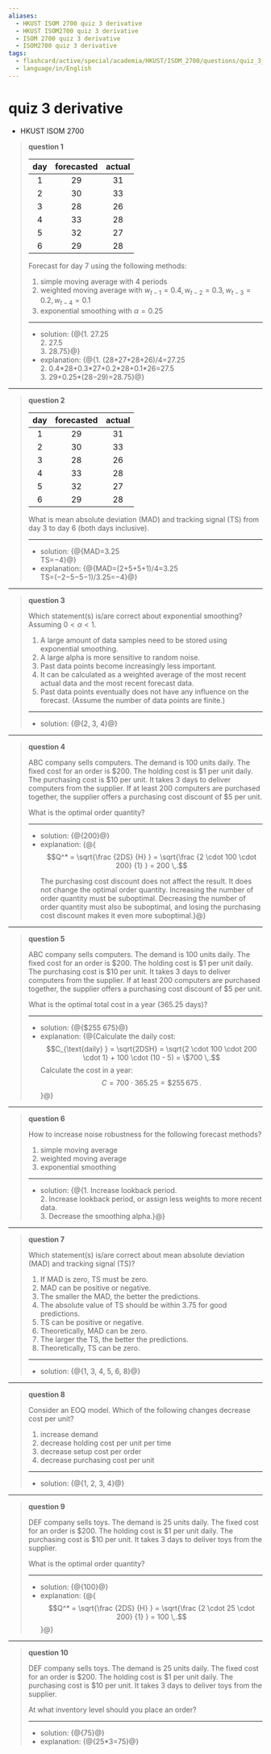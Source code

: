```yaml
---
aliases:
  - HKUST ISOM 2700 quiz 3 derivative
  - HKUST ISOM2700 quiz 3 derivative
  - ISOM 2700 quiz 3 derivative
  - ISOM2700 quiz 3 derivative
tags:
  - flashcard/active/special/academia/HKUST/ISOM_2700/questions/quiz_3_derivative
  - language/in/English
---
```


# quiz 3 derivative

- HKUST ISOM 2700

> __question 1__
>
> | day | forecasted | actual |
> |:---:|:----------:|:------:|
> | 1   | 29         | 31     |
> | 2   | 30         | 33     |
> | 3   | 28         | 26     |
> | 4   | 33         | 28     |
> | 5   | 32         | 27     |
> | 6   | 29         | 28     |
>
> Forecast for day 7 using the following methods:
>
> 1. simple moving average with 4 periods
> 2. weighted moving average with $w_{t - 1} = 0.4, w_{t - 2} = 0.3, w_{t - 3} = 0.2, w_{t - 4} = 0.1$
> 3. exponential smoothing with $\alpha = 0.25$
>
> ---
>
> - solution: {@{1. 27.25 <br/> 2. 27.5 <br/> 3. 28.75}@}
> - explanation: {@{1. \(28+27+28+26\)/4=27.25 <br/> 2. 0.4\*28+0.3\*27+0.2\*28+0.1\*26=27.5 <br/> 3. 29+0.25\*\(28−29\)=28.75}@} <!--SR:!2025-08-15,47,290!2025-08-13,45,290-->

---

> __question 2__
>
> | day | forecasted | actual |
> |:---:|:----------:|:------:|
> | 1   | 29         | 31     |
> | 2   | 30         | 33     |
> | 3   | 28         | 26     |
> | 4   | 33         | 28     |
> | 5   | 32         | 27     |
> | 6   | 29         | 28     |
>
> What is mean absolute deviation \(MAD\) and tracking signal \(TS\) from day 3 to day 6 \(both days inclusive\).
>
> ---
>
> - solution: {@{MAD=3.25 <br/> TS=−4}@}
> - explanation: {@{MAD=\(2+5+5+1\)/4=3.25 <br/> TS=\(−2−5−5−1\)/3.25=−4}@} <!--SR:!2025-07-01,15,290!2025-07-01,15,290-->

---

> __question 3__
>
> Which statement\(s\) is/are correct about exponential smoothing? Assuming $0 < \alpha < 1$.
>
> 1. A large amount of data samples need to be stored using exponential smoothing.
> 2. A large alpha is more sensitive to random noise.
> 3. Past data points become increasingly less important.
> 4. It can be calculated as a weighted average of the most recent actual data and the most recent forecast data.
> 5. Past data points eventually does not have any influence on the forecast. \(Assume the number of data points are finite.\)
>
> ---
>
> - solution: {@{2, 3, 4}@} <!--SR:!2025-07-02,16,290-->

---

> __question 4__
>
> ABC company sells computers. The demand is 100 units daily. The fixed cost for an order is \$200. The holding cost is \$1 per unit daily. The purchasing cost is \$10 per unit. It takes 3 days to deliver computers from the supplier. If at least 200 computers are purchased together, the supplier offers a purchasing cost discount of \$5 per unit.
>
> What is the optimal order quantity?
>
> ---
>
> - solution: {@{200}@}
> - explanation: {@{$$Q^* = \sqrt{\frac {2DS} {H} } = \sqrt{\frac {2 \cdot 100 \cdot 200} {1} } = 200 \,.$$ <p> The purchasing cost discount does not affect the result. It does not change the optimal order quantity. Increasing the number of order quantity must be suboptimal. Decreasing the number of order quantity must also be suboptimal, and losing the purchasing cost discount makes it even more suboptimal.}@} <!--SR:!2025-07-01,15,290!2025-08-27,58,310-->

---

> __question 5__
>
> ABC company sells computers. The demand is 100 units daily. The fixed cost for an order is \$200. The holding cost is \$1 per unit daily. The purchasing cost is \$10 per unit. It takes 3 days to deliver computers from the supplier. If at least 200 computers are purchased together, the supplier offers a purchasing cost discount of \$5 per unit.
>
> What is the optimal total cost in a year \(365.25 days\)?
>
> ---
>
> - solution: {@{\$255&nbsp;675}@}
> - explanation: {@{Calculate the daily cost: $$C_{\text{daily} } = \sqrt{2DSH} = \sqrt{2 \cdot 100 \cdot 200 \cdot 1} + 100 \cdot (10 - 5) = \$700 \,.$$ Calculate the cost in a year: $$C = 700 \cdot 365.25 = \$255\,675 \,.$$}@} <!--SR:!2025-08-13,45,290!2025-07-02,16,290-->

---

> __question 6__
>
> How to increase noise robustness for the following forecast methods?
>
> 1. simple moving average
> 2. weighted moving average
> 3. exponential smoothing
>
> ---
>
> - solution: {@{1. Increase lookback period. <br/> 2. Increase lookback period, or assign less weights to more recent data. <br/> 3. Decrease the smoothing alpha.}@} <!--SR:!2025-07-02,16,290-->

---

> __question 7__
>
> Which statement\(s\) is/are correct about mean absolute deviation \(MAD\) and tracking signal \(TS\)?
>
>
> 1. If MAD is zero, TS must be zero.
> 2. MAD can be positive or negative.
> 3. The smaller the MAD, the better the predictions.
> 4. The absolute value of TS should be within 3.75 for good predictions.
> 5. TS can be positive or negative.
> 6. Theoretically, MAD can be zero.
> 7. The larger the TS, the better the predictions.
> 8. Theoretically, TS can be zero.
>
> ---
>
> - solution: {@{1, 3, 4, 5, 6, 8}@} <!--SR:!2025-08-12,44,290-->

---

> __question 8__
>
> Consider an EOQ model. Which of the following changes decrease cost per unit?
>
> 1. increase demand
> 2. decrease holding cost per unit per time
> 3. decrease setup cost per order
> 4. decrease purchasing cost per unit
>
> ---
>
> - solution: {@{1, 2, 3, 4}@} <!--SR:!2025-08-27,58,310-->

---

> __question 9__
>
> DEF company sells toys. The demand is 25 units daily. The fixed cost for an order is \$200. The holding cost is \$1 per unit daily. The purchasing cost is \$10 per unit. It takes 3 days to deliver toys from the supplier.
>
> What is the optimal order quantity?
>
> ---
>
> - solution: {@{100}@}
> - explanation: {@{$$Q^* = \sqrt{\frac {2DS} {H} } = \sqrt{\frac {2 \cdot 25 \cdot 200} {1} } = 100 \,.$$}@} <!--SR:!2025-07-02,16,290!2025-07-02,16,290-->

---

> __question 10__
>
> DEF company sells toys. The demand is 25 units daily. The fixed cost for an order is \$200. The holding cost is \$1 per unit daily. The purchasing cost is \$10 per unit. It takes 3 days to deliver toys from the supplier.
>
> At what inventory level should you place an order?
>
> ---
>
> - solution: {@{75}@}
> - explanation: {@{25\*3=75}@} <!--SR:!2025-08-27,58,310!2025-07-02,16,290-->
